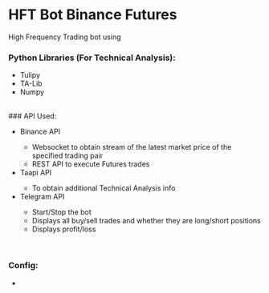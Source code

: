 # HFT Bot Binance Futures
High Frequency Trading bot using 

### Python Libraries (For Technical Analysis):
- Tulipy
- TA-Lib
- Numpy

<br>
### API Used:
<ul>
<li> Binance API</li>
  <ul>
  <li> Websocket to obtain stream of the latest market price of the specified trading pair </li>
  <li> REST API to execute Futures trades</li>
  </ul>
<li> Taapi API</li>
  <ul>
  <li> To obtain additional Technical Analysis info</li>
  </ul>
<li> Telegram API</li>
  <ul>
  <li> Start/Stop the bot</li>
  <li> Displays all buy/sell trades and whether they are long/short positions</li>
  <li> Displays profit/loss</li>
  </ul>
 </ul>
<br> 
  
### Config:
- 
